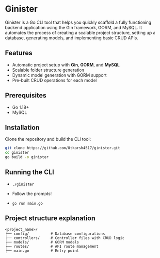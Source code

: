 # Ginister

Ginister is a Go CLI tool that helps you quickly scaffold a fully functioning backend application using the Gin framework, GORM, and MySQL. It automates the process of creating a scalable project structure, setting up a database, generating models, and implementing basic CRUD APIs.

## Features

- Automatic project setup with **Gin**, **GORM**, and **MySQL**
- Scalable folder structure generation
- Dynamic model generation with GORM support
- Pre-built CRUD operations for each model

## Prerequisites

- Go 1.18+
- MySQL

## Installation

Clone the repository and build the CLI tool:

```bash
git clone https://github.com/Utkarsh4517/ginister.git
cd ginister
go build -o ginister
```

## Running the CLI

-   ```bash
    ./ginister
    ```

- Follow the prompts!

- `go run main.go`

## Project structure explanation

```
<project_name>/
├── config/          # Database configurations
├── controllers/     # Controller files with CRUD logic
├── models/          # GORM models
├── routes/          # API route management
├── main.go          # Entry point

```